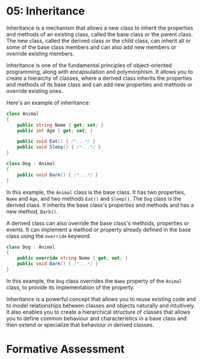 # 05: Inheritance

Inheritance is a mechanism that allows a new class to inherit the properties and methods of an existing class, called the base class or the parent class. The new class, called the derived class or the child class, can inherit all or some of the base class members and can also add new members or override existing members.

Inheritance is one of the fundamental principles of object-oriented programming, along with encapsulation and polymorphism. It allows you to create a hierarchy of classes, where a derived class inherits the properties and methods of its base class and can add new properties and methods or override existing ones.

Here's an example of inheritance:

```cs
class Animal
{
    public string Name { get; set; }
    public int Age { get; set; }

    public void Eat() { /*...*/ }
    public void Sleep() { /*...*/ }
}

class Dog : Animal
{
    public void Bark() { /*...*/ }
}
```

In this example, the `Animal` class is the base class. It has two properties, `Name` and `Age`, and two methods `Eat()` and `Sleep()`. The `Dog` class is the derived class. It inherits the base class's properties and methods and has a new method, `Bark()`.

A derived class can also override the base class's methods, properties or events. It can implement a method or property already defined in the base class using the `override` keyword.

```cs
class Dog : Animal
{
    public override string Name { get; set; }
    public void Bark() { /*...*/ }
}
```

In this example, the `Dog` class overrides the `Name` property of the `Animal` class, to provide its implementation of the property.

Inheritance is a powerful concept that allows you to reuse existing code and to model relationships between classes and objects naturally and intuitively. It also enables you to create a hierarchical structure of classes that allows you to define common behaviour and characteristics in a base class and then extend or specialize that behaviour in derived classes.

# Formative Assessment
